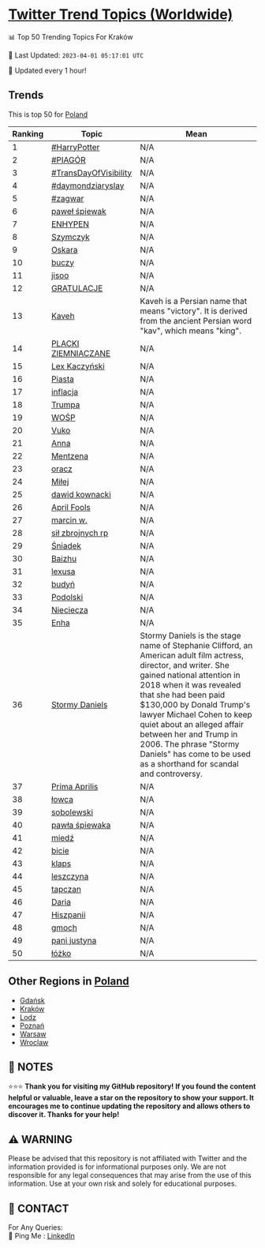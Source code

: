 [Twitter Trend Topics (Worldwide)](https://github.com/ErcinDedeoglu/Twitter-Trend-Topics)
==========


📊 Top 50 Trending Topics For Kraków

📆 Last Updated: `2023-04-01 05:17:01 UTC`

🔧 Updated every 1 hour!


## Trends

This is top 50 for [Poland](</Poland>)

| Ranking | Topic | Mean |
| ------- | ------------ | ------------ |
| 1 | [#HarryPotter](http://twitter.com/search?q=%23HarryPotter) | N/A |
| 2 | [#PIAGÓR](http://twitter.com/search?q=%23PIAG%c3%93R) | N/A |
| 3 | [#TransDayOfVisibility](http://twitter.com/search?q=%23TransDayOfVisibility) | N/A |
| 4 | [#daymondziaryslay](http://twitter.com/search?q=%23daymondziaryslay) | N/A |
| 5 | [#zagwar](http://twitter.com/search?q=%23zagwar) | N/A |
| 6 | [paweł śpiewak](http://twitter.com/search?q=pawe%c5%82+%c5%9bpiewak) | N/A |
| 7 | [ENHYPEN](http://twitter.com/search?q=ENHYPEN) | N/A |
| 8 | [Szymczyk](http://twitter.com/search?q=Szymczyk) | N/A |
| 9 | [Oskara](http://twitter.com/search?q=Oskara) | N/A |
| 10 | [buczy](http://twitter.com/search?q=buczy) | N/A |
| 11 | [jisoo](http://twitter.com/search?q=jisoo) | N/A |
| 12 | [GRATULACJE](http://twitter.com/search?q=GRATULACJE) | N/A |
| 13 | [Kaveh](http://twitter.com/search?q=Kaveh) | Kaveh is a Persian name that means "victory". It is derived from the ancient Persian word "kav", which means "king". |
| 14 | [PLACKI ZIEMNIACZANE](http://twitter.com/search?q=PLACKI+ZIEMNIACZANE) | N/A |
| 15 | [Lex Kaczyński](http://twitter.com/search?q=Lex+Kaczy%c5%84ski) | N/A |
| 16 | [Piasta](http://twitter.com/search?q=Piasta) | N/A |
| 17 | [inflacja](http://twitter.com/search?q=inflacja) | N/A |
| 18 | [Trumpa](http://twitter.com/search?q=Trumpa) | N/A |
| 19 | [WOŚP](http://twitter.com/search?q=WO%c5%9aP) | N/A |
| 20 | [Vuko](http://twitter.com/search?q=Vuko) | N/A |
| 21 | [Anna](http://twitter.com/search?q=Anna) | N/A |
| 22 | [Mentzena](http://twitter.com/search?q=Mentzena) | N/A |
| 23 | [oracz](http://twitter.com/search?q=oracz) | N/A |
| 24 | [Miłej](http://twitter.com/search?q=Mi%c5%82ej) | N/A |
| 25 | [dawid kownacki](http://twitter.com/search?q=dawid+kownacki) | N/A |
| 26 | [April Fools](http://twitter.com/search?q=April+Fools) | N/A |
| 27 | [marcin w.](http://twitter.com/search?q=marcin+w.) | N/A |
| 28 | [sił zbrojnych rp](http://twitter.com/search?q=si%c5%82+zbrojnych+rp) | N/A |
| 29 | [Śniadek](http://twitter.com/search?q=%c5%9aniadek) | N/A |
| 30 | [Baizhu](http://twitter.com/search?q=Baizhu) | N/A |
| 31 | [lexusa](http://twitter.com/search?q=lexusa) | N/A |
| 32 | [budyń](http://twitter.com/search?q=budy%c5%84) | N/A |
| 33 | [Podolski](http://twitter.com/search?q=Podolski) | N/A |
| 34 | [Nieciecza](http://twitter.com/search?q=Nieciecza) | N/A |
| 35 | [Enha](http://twitter.com/search?q=Enha) | N/A |
| 36 | [Stormy Daniels](http://twitter.com/search?q=Stormy+Daniels) | Stormy Daniels is the stage name of Stephanie Clifford, an American adult film actress, director, and writer. She gained national attention in 2018 when it was revealed that she had been paid $130,000 by Donald Trump's lawyer Michael Cohen to keep quiet about an alleged affair between her and Trump in 2006. The phrase "Stormy Daniels" has come to be used as a shorthand for scandal and controversy. |
| 37 | [Prima Aprilis](http://twitter.com/search?q=Prima+Aprilis) | N/A |
| 38 | [łowca](http://twitter.com/search?q=%c5%82owca) | N/A |
| 39 | [sobolewski](http://twitter.com/search?q=sobolewski) | N/A |
| 40 | [pawła śpiewaka](http://twitter.com/search?q=paw%c5%82a+%c5%9bpiewaka) | N/A |
| 41 | [miedź](http://twitter.com/search?q=mied%c5%ba) | N/A |
| 42 | [bicie](http://twitter.com/search?q=bicie) | N/A |
| 43 | [klaps](http://twitter.com/search?q=klaps) | N/A |
| 44 | [leszczyna](http://twitter.com/search?q=leszczyna) | N/A |
| 45 | [tapczan](http://twitter.com/search?q=tapczan) | N/A |
| 46 | [Daria](http://twitter.com/search?q=Daria) | N/A |
| 47 | [Hiszpanii](http://twitter.com/search?q=Hiszpanii) | N/A |
| 48 | [gmoch](http://twitter.com/search?q=gmoch) | N/A |
| 49 | [pani justyna](http://twitter.com/search?q=pani+justyna) | N/A |
| 50 | [łóżko](http://twitter.com/search?q=%c5%82%c3%b3%c5%bcko) | N/A |



## Other Regions in [Poland](</Poland>)

* [Gdańsk](</Poland/Gdańsk.md>)
* [Kraków](</Poland/Kraków.md>)
* [Lodz](</Poland/Lodz.md>)
* [Poznań](</Poland/Poznań.md>)
* [Warsaw](</Poland/Warsaw.md>)
* [Wroclaw](</Poland/Wroclaw.md>)



## 📝 NOTES

⭐⭐⭐ **Thank you for visiting my GitHub repository! If you found the content helpful or valuable, leave a star on the repository to show your support. It encourages me to continue updating the repository and allows others to discover it. Thanks for your help!**


## ⚠️ WARNING

Please be advised that this repository is not affiliated with Twitter and the information provided is for informational purposes only. We are not responsible for any legal consequences that may arise from the use of this information. Use at your own risk and solely for educational purposes.


## 📨 CONTACT

 For Any Queries:  
            🏓 Ping Me : [LinkedIn](https://www.linkedin.com/in/ercindedeoglu/)
